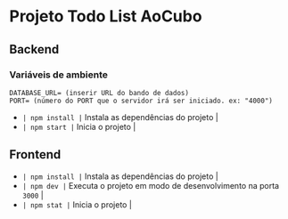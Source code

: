 # Projeto Todo List AoCubo

## Backend

### Variáveis de ambiente 
```
DATABASE_URL= (inserir URL do bando de dados)
PORT= (número do PORT que o servidor irá ser iniciado. ex: "4000")
```

- `| npm install |` Instala as dependências do projeto |
- `| npm start |` Inicia o projeto |

## Frontend

- `| npm install |` Instala as dependências do projeto |
- `| npm dev |` Executa o projeto em modo de desenvolvimento na porta `3000` |
- `| npm stat |` Inicia o projeto |

